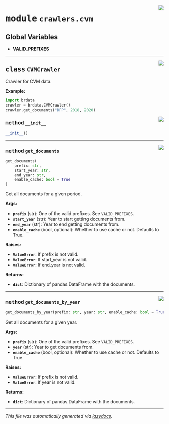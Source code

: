 <!-- markdownlint-disable -->

<a href="https://github.com/gabrielguarisa/brdata/blob/main/brdata/crawlers/cvm.py#L0"><img align="right" style="float:right;" src="https://img.shields.io/badge/-source-cccccc?style=flat-square"></a>

# <kbd>module</kbd> `crawlers.cvm`




**Global Variables**
---------------
- **VALID_PREFIXES**


---

<a href="https://github.com/gabrielguarisa/brdata/blob/main/brdata/crawlers/cvm.py#L9"><img align="right" style="float:right;" src="https://img.shields.io/badge/-source-cccccc?style=flat-square"></a>

## <kbd>class</kbd> `CVMCrawler`
Crawler for CVM data. 



**Example:**
 

```python
import brdata
crawler = brdata.CVMCrawler()
crawler.get_documents("DFP", 2018, 2020)
``` 

<a href="https://github.com/gabrielguarisa/brdata/blob/main/brdata/crawlers/cvm.py#L22"><img align="right" style="float:right;" src="https://img.shields.io/badge/-source-cccccc?style=flat-square"></a>

### <kbd>method</kbd> `__init__`

```python
__init__()
```








---

<a href="https://github.com/gabrielguarisa/brdata/blob/main/brdata/crawlers/cvm.py#L86"><img align="right" style="float:right;" src="https://img.shields.io/badge/-source-cccccc?style=flat-square"></a>

### <kbd>method</kbd> `get_documents`

```python
get_documents(
    prefix: str,
    start_year: str,
    end_year: str,
    enable_cache: bool = True
)
```

Get all documents for a given period. 



**Args:**
 
 - <b>`prefix`</b> (str):  One of the valid prefixes. See `VALID_PREFIXES`. 
 - <b>`start_year`</b> (str):  Year to start getting documents from. 
 - <b>`end_year`</b> (str):  Year to end getting documents from. 
 - <b>`enable_cache`</b> (bool, optional):  Whether to use cache or not. Defaults to True. 



**Raises:**
 
 - <b>`ValueError`</b>:  If prefix is not valid. 
 - <b>`ValueError`</b>:  If start_year is not valid. 
 - <b>`ValueError`</b>:  If end_year is not valid. 



**Returns:**
 
 - <b>`dict`</b>:  Dictionary of pandas.DataFrame with the documents. 

---

<a href="https://github.com/gabrielguarisa/brdata/blob/main/brdata/crawlers/cvm.py#L43"><img align="right" style="float:right;" src="https://img.shields.io/badge/-source-cccccc?style=flat-square"></a>

### <kbd>method</kbd> `get_documents_by_year`

```python
get_documents_by_year(prefix: str, year: str, enable_cache: bool = True)
```

Get all documents for a given year. 



**Args:**
 
 - <b>`prefix`</b> (str):  One of the valid prefixes. See `VALID_PREFIXES`. 
 - <b>`year`</b> (str):  Year to get documents from. 
 - <b>`enable_cache`</b> (bool, optional):  Whether to use cache or not. Defaults to True. 



**Raises:**
 
 - <b>`ValueError`</b>:  If prefix is not valid. 
 - <b>`ValueError`</b>:  If year is not valid. 



**Returns:**
 
 - <b>`dict`</b>:  Dictionary of pandas.DataFrame with the documents. 




---

_This file was automatically generated via [lazydocs](https://github.com/ml-tooling/lazydocs)._
